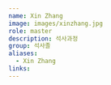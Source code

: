```yaml
---
name: Xin Zhang
image: images/xinzhang.jpg
role: master
description: 석사과정
group: 석사졸
aliases:
  - Xin Zhang
links:
---
```

